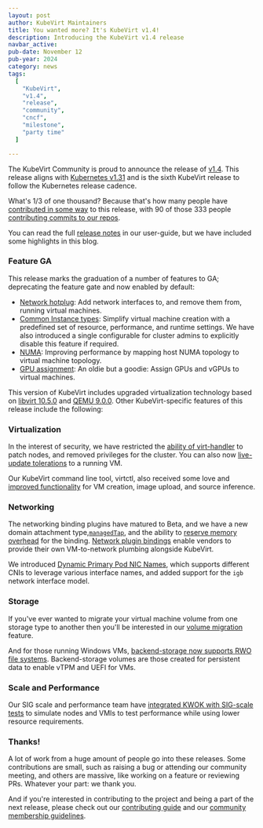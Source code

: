 ```yaml
---
layout: post
author: KubeVirt Maintainers
title: You wanted more? It's KubeVirt v1.4! 
description: Introducing the KubeVirt v1.4 release
navbar_active: 
pub-date: November 12
pub-year: 2024
category: news
tags:
  [
    "KubeVirt",
    "v1.4",
    "release",
    "community",
    "cncf",
    "milestone",
    "party time"
  ]

---
```


The KubeVirt Community is proud to announce the release of [v1.4](https://github.com/kubevirt/kubevirt/releases/tag/v1.4.0). This release aligns with [Kubernetes v1.31](https://kubernetes.io/blog/2024/08/13/kubernetes-v1-31-release/) and is the sixth KubeVirt release to follow the Kubernetes release cadence. 

What's 1/3 of one thousand? Because that's how many people have [contributed in some way](https://kubevirt.devstats.cncf.io/d/66/developer-activity-counts-by-companies?orgId=1&var-period_name=v1.3.0%20-%20now&var-metric=contributions&var-repogroup_name=All&var-country_name=All&var-companies=All) to this release, with 90 of those 333 people [contributing commits to our repos](https://kubevirt.devstats.cncf.io/d/66/developer-activity-counts-by-companies?orgId=1&var-period_name=v1.3.0%20-%20now&var-metric=commits&var-repogroup_name=All&var-country_name=All&var-companies=All). 

You can read the full [release notes](https://kubevirt.io/user-guide/release_notes/#v140) in our user-guide, but we have included some highlights in this blog.

### Feature GA
This release marks the graduation of a number of features to GA; deprecating the feature gate and now enabled by default:

- [Network hotplug](https://kubevirt.io/user-guide/network/hotplug_interfaces/#hotplug-network-interfaces): Add network interfaces to, and remove them from, running virtual machines.
- [Common Instance types](https://kubevirt.io/user-guide/user_workloads/instancetypes/): Simplify virtual machine creation with a predefined set of resource, performance, and runtime settings. We have also introduced a single configurable for cluster admins to explicitly disable this feature if required.
- [NUMA](https://deploy-preview-840--kubevirt-user-guide.netlify.app/compute/numa/): Improving performance by mapping host NUMA topology to virtual machine topology.
- [GPU assignment](https://deploy-preview-840--kubevirt-user-guide.netlify.app/compute/host-devices/#host-devices-assignment): An oldie but a goodie: Assign GPUs and vGPUs to virtual machines.

This version of KubeVirt includes upgraded virtualization technology based on [libvirt 10.5.0](https://www.libvirt.org/news.html#v10-5-0-2024-07-01) and [QEMU 9.0.0](https://www.qemu.org/2024/04/23/qemu-9-0-0/). Other KubeVirt-specific features of this release include the following:

### Virtualization
In the interest of security, we have restricted the [ability of virt-handler](https://github.com/kubevirt/kubevirt/pull/11982) to patch nodes, and removed privileges for the cluster. You can also now [live-update tolerations](https://github.com/kubevirt/kubevirt/pull/13090) to a running VM.

Our KubeVirt command line tool, virtctl, also received some love and [improved functionality](https://kubevirt.io/user-guide/release_notes/ba#sig-compute) for VM creation, image upload, and source inference.

### Networking
The networking binding plugins have matured to Beta, and we have a new domain attachment type,[`managedTap`](https://github.com/kubevirt/kubevirt/pull/13024), and the ability to [reserve memory overhead](https://github.com/kubevirt/kubevirt/pull/12235) for the binding. [Network plugin bindings](https://kubevirt.io/user-guide/network/network_binding_plugins/) enable vendors to provide their own VM-to-network plumbing alongside KubeVirt.

We introduced [Dynamic Primary Pod NIC Names](https://github.com/kubevirt/kubevirt/pull/13018), which supports different CNIs to leverage various interface names, and added support for the `igb` network interface model.

### Storage
If you've ever wanted to migrate your virtual machine volume from one storage type to another then you'll be interested in our [volume migration](https://kubevirt.io/user-guide/storage/volume_migration/) feature.

And for those running Windows VMs, [backend-storage now supports RWO file systems](https://github.com/kubevirt/kubevirt/pull/12629). Backend-storage volumes are those created for persistent data to enable vTPM and UEFI for VMs.

### Scale and Performance
Our SIG scale and performance team have [integrated KWOK with SIG-scale tests](https://github.com/kubevirt/kubevirt/pull/12117) to simulate nodes and VMIs to test performance while using lower resource requirements.

### Thanks!
A lot of work from a huge amount of people go into these releases. Some contributions are small, such as raising a bug or attending our community meeting, and others are massive, like working on a feature or reviewing PRs. Whatever your part: we thank you. 

And if you're interested in contributing to the project and being a part of the next release, please check out our [contributing guide](https://kubevirt.io/user-guide/contributing/) and our [community membership guidelines](https://github.com/kubevirt/community/blob/main/membership_policy.md).
